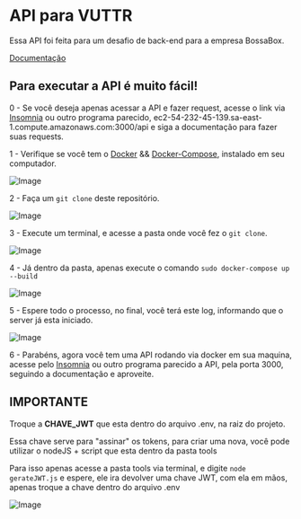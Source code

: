 # API para VUTTR

Essa API foi feita para um desafio de back-end para a empresa BossaBox.

[Documentação](https://gabrieldiasdutra.docs.apiary.io)

## Para executar a API é muito fácil!

0 - Se você deseja apenas acessar a API e fazer request, acesse o link via [Insomnia](https://insomnia.rest/) ou outro programa parecido, ec2-54-232-45-139.sa-east-1.compute.amazonaws.com:3000/api e siga a documentação para fazer suas requests.

1 - Verifique se você tem o [Docker](https://docs.docker.com/get-docker/) && [Docker-Compose](https://docs.docker.com/compose/install/), instalado em seu computador.

![Image](https://i.imgur.com/9QmxeHZ.jpg)

2 - Faça um `git clone` deste repositório.

![Image](https://i.imgur.com/ZsbRGU9.jpg)

3 - Execute um terminal, e acesse a pasta onde você fez o `git clone`.

![Image](https://i.imgur.com/bat8EiK.jpg)

4 - Já dentro da pasta, apenas execute o comando `sudo docker-compose up --build`

![Image](https://i.imgur.com/v5q5m0i.jpg)

5 - Espere todo o processo, no final, você terá este log, informando que o server já esta iniciado.

![Image](https://i.imgur.com/mxAfD6E.jpg)

6 - Parabéns, agora você tem uma API rodando via docker em sua maquina, acesse pelo [Insomnia](https://insomnia.rest/) ou outro programa parecido a API, pela porta 3000, seguindo a documentação e aproveite.

## IMPORTANTE

Troque a **CHAVE_JWT** que esta dentro do arquivo .env, na raiz do projeto.

Essa chave serve para "assinar" os tokens, para criar uma nova, você pode utilizar o nodeJS + script que esta dentro da pasta tools

Para isso apenas acesse a pasta tools via terminal, e digite `node gerateJWT.js` e espere, ele ira devolver uma chave JWT, com ela em mãos, apenas troque a chave dentro do arquivo .env

![Image](https://i.imgur.com/QHUE32T.jpg)
